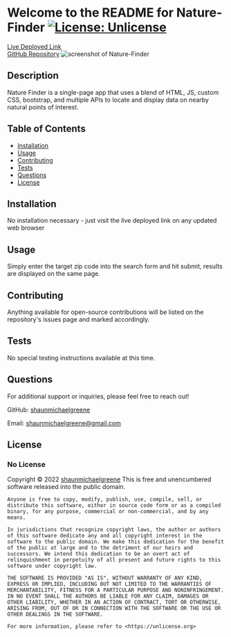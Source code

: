
  # Welcome to the README for Nature-Finder  [![License: Unlicense](https://img.shields.io/badge/license-Unlicense-blue.svg)](http://unlicense.org/)
  [Live Deployed Link](https://shaunmichaelgreene.github.io/nature-finder/)  
  [GitHub Repository](github.com/shaunmichaelgreene/nature-finder)
  ![screenshot of Nature-Finder](https://i.imgur.com/KmpjY2S.jpeg)

  ## Description
  Nature Finder is a single-page app that uses a blend of HTML, JS, custom CSS, bootstrap, and multiple APIs to locate and display data on nearby natural points of interest.

  ## Table of Contents
  * [Installation](#installation)
  * [Usage](#usage)
  * [Contributing](#contributing)
  * [Tests](#tests)
  * [Questions](#questions)
  * [License](#license)

  ## Installation
  No installation necessary - just visit the live deployed link on any updated web browser

  ## Usage
  Simply enter the target zip code into the search form and hit submit, results are displayed on the same page.

  ## Contributing
  Anything available for open-source contributions will be listed on the repository's issues page and marked accordingly.

  ## Tests
  No special testing instructions available at this time.

  ## Questions
  For additional support or inquiries, please feel free to reach out! 

  GitHub: [shaunmichaelgreene](https://github.com/shaunmichaelgreene)
  
  Email: shaunmichaelgreene@gmail.com

  ## License
  ### No License
  Copyright &copy; 2022 [shaunmichaelgreene](https://github.com/shaunmichaelgreene)
  This is free and unencumbered software released into the public domain.

    Anyone is free to copy, modify, publish, use, compile, sell, or
    distribute this software, either in source code form or as a compiled
    binary, for any purpose, commercial or non-commercial, and by any
    means.
    
    In jurisdictions that recognize copyright laws, the author or authors
    of this software dedicate any and all copyright interest in the
    software to the public domain. We make this dedication for the benefit
    of the public at large and to the detriment of our heirs and
    successors. We intend this dedication to be an overt act of
    relinquishment in perpetuity of all present and future rights to this
    software under copyright law.
    
    THE SOFTWARE IS PROVIDED "AS IS", WITHOUT WARRANTY OF ANY KIND,
    EXPRESS OR IMPLIED, INCLUDING BUT NOT LIMITED TO THE WARRANTIES OF
    MERCHANTABILITY, FITNESS FOR A PARTICULAR PURPOSE AND NONINFRINGEMENT.
    IN NO EVENT SHALL THE AUTHORS BE LIABLE FOR ANY CLAIM, DAMAGES OR
    OTHER LIABILITY, WHETHER IN AN ACTION OF CONTRACT, TORT OR OTHERWISE,
    ARISING FROM, OUT OF OR IN CONNECTION WITH THE SOFTWARE OR THE USE OR
    OTHER DEALINGS IN THE SOFTWARE.
    
    For more information, please refer to <https://unlicense.org>
    
    
